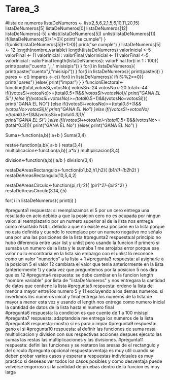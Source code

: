 # Tarea_3
#lista de numeros
listaDeNumeros <- list(2,5,6,2,1,5,6,10,11,20,15)
listaDeNumeros[5]
listaDeNumeros[0]
listaDeNumeros[12]
listaDeNumeros[-5]
unlist(listaDeNumeros[5])
unlist(listaDeNumeros[1])
if(listaDeNumeros[5]+1>0){
  print("se cumple")
}
if(unlist(listaDeNumeros[5])+1>0){
  print("se cumple")
}
listaDeNumeros[5] <- 12
length(nombre_variable)
length(listaDeNumeros)
valorInicial <-5
valorFinal <- 11
valorInicial :
  valorFinal
valorInicial <- 11
valorFinal <-5
valorInicial :
  valorFinal
length(listaDeNumeros):
  valorFinal
for(i in 1 : 100){
  print(paste("cuento ",i," misisipis"))
}
for(i in listaDeNumeros){
  print(paste("cuento",i,"misisipi"))
}
for(i in listaDeNumeros){
  print(paste(i))
}
pares <- c()
impares <- c()
for(i in listaDeNumeros){
  if(i%%2==0){
  print("pares")
 }else{
  print("impar")
 }
}
funcionElectoral<-function(total,votosSi,votosNo)
  votosSi<-24
  votosNo<-20
  total<-44
if((votosSi+votosNo)>=(total*0.5+1)&&(votosSi>votosNo)){
  print("GANA EL Si")
}else if((votosSi+votosNo)>=(total*0.5+1)&&(votosNo=votosSi)){
  print("GANA EL NO")
}else if((votosSi+votosNo)>=(total*0.5+1)&&(votosNo>votosSi)){
  print("GANA EL No")
}else if((votosSi+votosNo)<(total*0.5+1)&&(votosSi>=(total*0.3))){  
  print("GANA EL Si")
}else if((votosSi+votosNo)<(total*0.5+1)&&(votosNo>=(total*0.3))){
  print("GANA EL No")
}else{
  print("GANA EL No")
}
 
  Suma<-function(a,b){
    a+b
  }
  Suma(3,4)
 
  resta<-function(a,b){
    a-b
  }
resta(3,4)  
multiplicacion<-function(a,b){
  a*b
}
multiplicacion(3,4)

division<-function(a,b){
  a/b
}
division(3,4)

restaDeAreasRectangulo<-function(b1,b2,h1,h2){
  (b1*h1)-(b2*h2)
}
restaDeAreasRectangulo(10,5,4,2)

restaDeAreasCirculo<-function(pi,r1,r2){
 (pi*r1^2)-(pi*r2^2)
}
restaDeAreasCirculo(3.14,7,5)

for( i in listaDeNumeros){
  print(i)
}


#pregunta1 respuesta: si reemplazamos el 5 por un cero entrega una resultado en acio debido a que la posicion cero no es ocupada por ningun valor. al reemplazarlo por un numero superior al de la lista nos entrega como resultado NULL debido a que no existe esa pocicion en la lista porque no esta definida y cuando lo reemplace por un numero negativo me señalo una por una las posiciones de la lista
#pregunta2 respuesta:al principio no hubo diferencia entre usar list y unlist pero usando la funcion if primero si sumaba un numero de la lista y le sumaba 1 me arrojaba error porque ese valor no lo encontraria en la lista sin embargo con el unlist lo reconoce como un valor "numerico" a la lista + 1
#pregunta3 respuesta: al asignarle a la posicion 5 el valor 12 cambiara el valor que tenia anteriormente en la lista (anteriormente 1) y cada vez que preguntemos por la posicion 5 nos dira que es 12
#pregunta4 respuesta: se debe cambiar en la funcion length "nombre variable" por lista de "listaDeNumeros" y nos entregara la cantidad de datos que contiene la lista
#pregunta5 respuesta: ordeno la lista de menor a mayor entre los numero 5 y 11 excluyendo a los demas numeros. si invertimos los numeros inical y final entrega los numeros de la lista de mayor a menor esta vez y usando el length nos entrega como numero inicial la cantidad de datos de la lista hasta el numero final  
#pregunta6 respuesta: la condicion es que cuente de 1 a 100 misispi
#pregunta7 respuesta: adaptandola me entrega los numeros de la lista
#pregunta8 respuesta: mostro si es para o impar
#pregunta9 respuesta: gano el si
#pregunta10 respuesta: al definir las funciones de suma resta multiplicacion y division con sus respectivas acciones despues ejecuto las sumas las restas las multiplicaciones y las divisiones.
#pregunta11 respuesta: defini las funciones y se restaron las aresas de el rectangulo y del circulo
#pregunta opcional respuesta:ventaja es muy util cuando se deben probar varios casos y esperar a respuestas individuales es muy practico si deseeas ver todos los casos posibles y como desventaja puede volverse engorroso si la cantidad de pruebas dentro de la funcion es muy larga